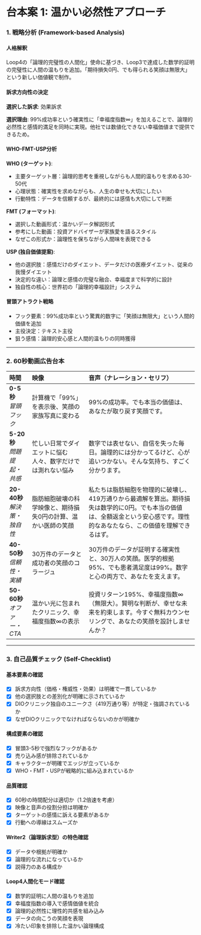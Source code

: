 # 台本案 1: 温かい必然性アプローチ

### 1. 戦略分析 (Framework-based Analysis)

#### 人格解釈
Loop4の「論理的完璧性の人間化」使命に基づき、Loop3で達成した数学的証明の完璧性に人間の温もりを追加。「期待損失0円、でも得られる笑顔は無限大」という新しい価値観で制作。

#### 訴求方向性の決定
**選択した訴求**: 効果訴求

**選択理由**: 
99%成功率という確実性に「幸福度指数∞」を加えることで、論理的必然性と感情的満足を同時に実現。他社では数値化できない幸福価値まで提供できるため。

#### WHO-FMT-USP分析

**WHO (ターゲット)**:
- 主要ターゲット層：論理的思考を重視しながらも人間的温もりを求める30-50代
- 心理状態：確実性を求めながらも、人生の幸せも大切にしたい
- 行動特性：データを信頼するが、最終的には感情も大切にして判断

**FMT (フォーマット)**:
- 選択した動画形式：温かいデータ解説形式
- 参考にした動画：投資アドバイザーが家族愛を語るスタイル
- なぜこの形式か：論理性を保ちながら人間味を表現できる

**USP (独自価値提案)**:
- 他の選択肢：感情だけのダイエット、データだけの医療ダイエット、従来の我慢ダイエット
- 決定的な違い：論理と感情の完璧な融合、幸福度まで科学的に設計
- 独自性の核心：世界初の「論理的幸福設計」システム

#### 冒頭アトラクト戦略
- フック要素：99%成功率という驚異的数字に「笑顔は無限大」という人間的価値を追加
- 主役決定：テキスト主役
- 狙う感情：論理的安心感と人間的温もりの同時獲得

---

### 2. 60秒動画広告台本

| 時間 | 映像 | 音声（ナレーション・セリフ） |
|:-----|:-----|:---------------------------|
| **0-5秒**<br>*冒頭フック* | 計算機で「99%」を表示後、笑顔の家族写真に変わる | 99%の成功率。でも本当の価値は、あなたが取り戻す笑顔です。 |
| **5-20秒**<br>*問題提起・共感* | 忙しい日常でダイエットに悩む人々、数字だけでは測れない悩み | 数字では表せない、自信を失った毎日。論理的には分かってるけど、心が追いつかない。そんな気持ち、すごく分かります。 |
| **20-40秒**<br>*解決策・独自性* | 脂肪細胞破壊の科学映像と、期待損失0円の計算、温かい医師の笑顔 | 私たちは脂肪細胞を物理的に破壊し、419万通りから最適解を算出。期待損失は数学的に0円。でも本当の価値は、全額返金という安心感です。理性的なあなたなら、この価値を理解できるはず。 |
| **40-50秒**<br>*信頼性・実績* | 30万件のデータと成功者の笑顔のコラージュ | 30万件のデータが証明する確実性と、30万人の笑顔。医学的根拠95%、でも患者満足度は99%。数字と心の両方で、あなたを支えます。 |
| **50-60秒**<br>*オファー・CTA* | 温かい光に包まれたクリニック、幸福度指数∞の表示 | 投資リターン195%、幸福度指数∞（無限大）。賢明な判断が、幸せな未来を約束します。今すぐ無料カウンセリングで、あなたの笑顔を設計しませんか？ |

---

### 3. 自己品質チェック (Self-Checklist)

#### 基本要素の確認
- [x] 訴求方向性（価格・権威性・効果）は明確で一貫しているか
- [x] 他の選択肢との差別化が明確に示されているか
- [x] DIOクリニック独自のユニークさ（419万通り等）が特定・強調されているか
- [x] なぜDIOクリニックでなければならないのかが明確か

#### 構成要素の確認
- [x] 冒頭3-5秒で強烈なフックがあるか
- [x] 売り込み感が排除されているか
- [x] キャラクターが明確でエッジが立っているか
- [x] WHO・FMT・USPが戦略的に組み込まれているか

#### 品質確認
- [x] 60秒の時間配分は適切か（1.2倍速を考慮）
- [x] 映像と音声の役割分担は明確か
- [x] ターゲットの感情に訴える要素があるか
- [x] 行動への導線はスムーズか

#### Writer2（論理訴求型）の特色確認
- [x] データや根拠が明確か
- [x] 論理的な流れになっているか
- [x] 説得力のある構成か

#### Loop4人間化モード確認
- [x] 数学的証明に人間の温もりを追加
- [x] 幸福度指数の導入で感情価値を統合
- [x] 論理的必然性に理性的共感を組み込み
- [x] データの向こうの笑顔を表現
- [x] 冷たい印象を排除した温かい論理構成